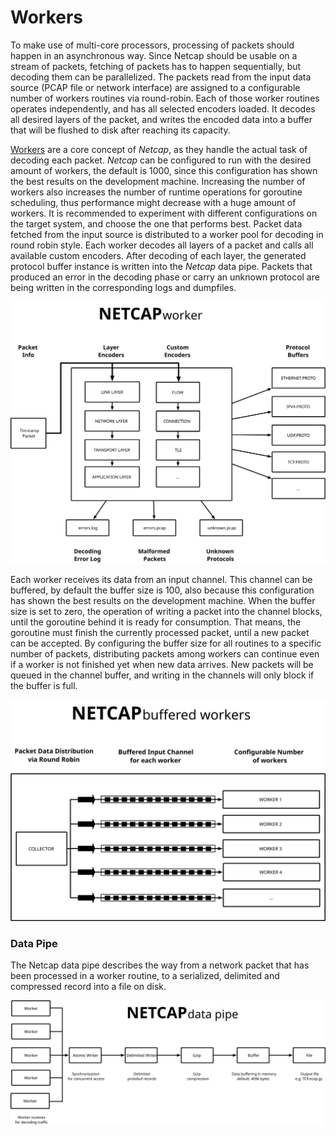 # Workers

To make use of multi-core processors, processing of packets should happen in an asynchronous way. Since Netcap should be usable on a stream of packets, fetching of packets has to happen sequentially, but decoding them can be parallelized. The packets read from the input data source \(PCAP file or network interface\) are assigned to a configurable number of workers routines via round-robin. Each of those worker routines operates independently, and has all selected encoders loaded. It decodes all desired layers of the packet, and writes the encoded data into a buffer that will be flushed to disk after reaching its capacity.

[Workers](https://github.com/dreadl0ck/netcap/blob/master/collector/worker.go) are a core concept of _Netcap_, as they handle the actual task of decoding each packet. _Netcap_ can be configured to run with the desired amount of workers, the default is 1000, since this configuration has shown the best results on the development machine. Increasing the number of workers also increases the number of runtime operations for goroutine scheduling, thus performance might decrease with a huge amount of workers. It is recommended to experiment with different configurations on the target system, and choose the one that performs best. Packet data fetched from the input source is distributed to a worker pool for decoding in round robin style. Each worker decodes all layers of a packet and calls all available custom encoders. After decoding of each layer, the generated protocol buffer instance is written into the _Netcap_ data pipe. Packets that produced an error in the decoding phase or carry an unknown protocol are being written in the corresponding logs and dumpfiles.

![NETCAP worker](.gitbook/assets/netcap-worker.svg)

Each worker receives its data from an input channel. This channel can be buffered, by default the buffer size is 100, also because this configuration has shown the best results on the development machine. When the buffer size is set to zero, the operation of writing a packet into the channel blocks, until the goroutine behind it is ready for consumption. That means, the goroutine must finish the currently processed packet, until a new packet can be accepted. By configuring the buffer size for all routines to a specific number of packets, distributing packets among workers can continue even if a worker is not finished yet when new data arrives. New packets will be queued in the channel buffer, and writing in the channels will only block if the buffer is full.

![NETCAP buffered workers](.gitbook/assets/buffered-workers.svg)

### Data Pipe

The Netcap data pipe describes the way from a network packet that has been processed in a worker routine, to a serialized, delimited and compressed record into a file on disk.

![](.gitbook/assets/netcap-pipe.svg)

